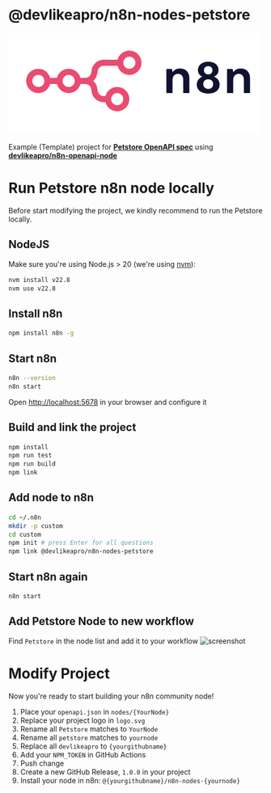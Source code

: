 # @devlikeapro/n8n-nodes-petstore

![n8n logo](n8n.png)

Example (Template) project for [**Petstore OpenAPI spec**](https://petstore3.swagger.io/)
using [**devlikeapro/n8n-openapi-node**](https://github.com/devlikeapro/n8n-openapi-node)

# Run Petstore n8n node locally
Before start modifying the project, we kindly recommend
to run the Petstore locally.

## NodeJS
Make sure you're using Node.js > 20 (we're using [nvm](https://github.com/nvm-sh/nvm)):
```bash
nvm install v22.8
nvm use v22.8
```

## Install n8n 
```bash
npm install n8n -g
```

## Start n8n
```bash
n8n --version
n8n start
```
Open [http://localhost:5678](http://localhost:5678) in your browser and configure it

## Build and link the project
```bash
npm install
npm run test
npm run build
npm link
```

## Add node to n8n
```bash
cd ~/.n8n
mkdir -p custom
cd custom
npm init # press Enter for all questions
npm link @devlikeapro/n8n-nodes-petstore
```

## Start n8n again
```bash
n8n start
```

## Add Petstore Node to new workflow
Find `Petstore` in the node list and add it to your workflow
![screenshot](screenshot.png)

# Modify Project
Now you're ready to start building your n8n community node!
1. Place your `openapi.json` in `nodes/{YourNode}`
2. Replace your project logo in `logo.svg`
3. Rename all `Petstore` matches to `YourNode` 
4. Rename all `petstore` matches to `yournode`
5. Replace all `devlikeapro` to `{yourgithubname}`
6. Add your `NPM_TOKEN` in GitHub Actions
7. Push change
8. Create a new GitHub Release, `1.0.0` in your project
9. Install your node in n8n: `@{yourgithubname}/n8n-nodes-{yournode}`
